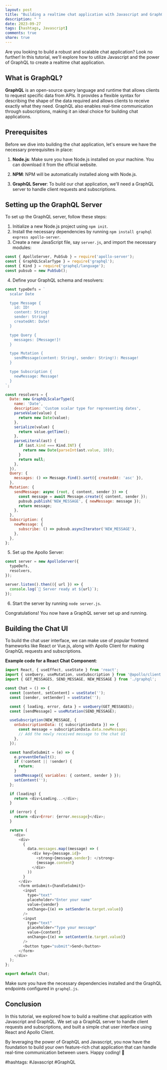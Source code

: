 ```yaml
---
layout: post
title: "Building a realtime chat application with Javascript and GraphQL"
description: " "
date: 2023-09-27
tags: [hashtags, Javascript]
comments: true
share: true
---
```


Are you looking to build a robust and scalable chat application? Look no further! In this tutorial, we'll explore how to utilize Javascript and the power of GraphQL to create a realtime chat application.

## What is GraphQL?

**GraphQL** is an open-source query language and runtime that allows clients to request specific data from APIs. It provides a flexible syntax for describing the shape of the data required and allows clients to receive exactly what they need. GraphQL also enables real-time communication through subscriptions, making it an ideal choice for building chat applications.

## Prerequisites

Before we dive into building the chat application, let's ensure we have the necessary prerequisites in place:

1. **Node.js**: Make sure you have Node.js installed on your machine. You can download it from the official website.

2. **NPM**: NPM will be automatically installed along with Node.js. 

3. **GraphQL Server**: To build our chat application, we'll need a GraphQL server to handle client requests and subscriptions.

## Setting up the GraphQL Server

To set up the GraphQL server, follow these steps:

1. Initialize a new Node.js project using `npm init`.
2. Install the necessary dependencies by running `npm install graphql express apollo-server`.
3. Create a new JavaScript file, say `server.js`, and import the necessary modules:

```javascript
const { ApolloServer, PubSub } = require('apollo-server');
const { GraphQLScalarType } = require('graphql');
const { Kind } = require('graphql/language');
const pubsub = new PubSub();
```

4. Define your GraphQL schema and resolvers:

```javascript
const typeDefs = `
  scalar Date

  type Message {
    id: ID!
    content: String!
    sender: String!
    createdAt: Date!
  }

  type Query {
    messages: [Message!]!
  }

  type Mutation {
    sendMessage(content: String!, sender: String!): Message!
  }

  type Subscription {
    newMessage: Message!
  }
`;

const resolvers = {
  Date: new GraphQLScalarType({
    name: 'Date',
    description: 'Custom scalar type for representing dates',
    parseValue(value) {
      return new Date(value);
    },
    serialize(value) {
      return value.getTime();
    },
    parseLiteral(ast) {
      if (ast.kind === Kind.INT) {
        return new Date(parseInt(ast.value, 10));
      }
      return null;
    },
  }),
  Query: {
    messages: () => Message.find().sort({ createdAt: 'asc' }),
  },
  Mutation: {
    sendMessage: async (root, { content, sender }) => {
      const message = await Message.create({ content, sender });
      pubsub.publish('NEW_MESSAGE', { newMessage: message });
      return message;
    },
  },
  Subscription: {
    newMessage: {
      subscribe: () => pubsub.asyncIterator('NEW_MESSAGE'),
    },
  },
};
```

5. Set up the Apollo Server:

```javascript
const server = new ApolloServer({
  typeDefs,
  resolvers,
});

server.listen().then(({ url }) => {
  console.log(`🚀 Server ready at ${url}`);
});
```

6. Start the server by running `node server.js`.

Congratulations! You now have a GraphQL server set up and running.

## Building the Chat UI

To build the chat user interface, we can make use of popular frontend frameworks like React or Vue.js, along with Apollo Client for making GraphQL requests and subscriptions.

**Example code for a React Chat Component**:

```javascript
import React, { useEffect, useState } from 'react';
import { useQuery, useMutation, useSubscription } from '@apollo/client';
import { GET_MESSAGES, SEND_MESSAGE, NEW_MESSAGE } from './graphql';

const Chat = () => {
  const [content, setContent] = useState('');
  const [sender, setSender] = useState('');

  const { loading, error, data } = useQuery(GET_MESSAGES);
  const [sendMessage] = useMutation(SEND_MESSAGE);

  useSubscription(NEW_MESSAGE, {
    onSubscriptionData: ({ subscriptionData }) => {
      const message = subscriptionData.data.newMessage;
      // Add the newly received message to the chat UI
    },
  });

  const handleSubmit = (e) => {
    e.preventDefault();
    if (!content || !sender) {
      return;
    }
    sendMessage({ variables: { content, sender } });
    setContent('');
  };

  if (loading) {
    return <div>Loading...</div>;
  }

  if (error) {
    return <div>Error: {error.message}</div>;
  }

  return (
    <div>
      <div>
        {
          data.messages.map((message) => (
            <div key={message.id}>
              <strong>{message.sender}: </strong>
              {message.content}
            </div>
          ))
        }
      </div>
      <form onSubmit={handleSubmit}>
        <input
          type="text"
          placeholder="Enter your name"
          value={sender}
          onChange={(e) => setSender(e.target.value)}
        />
        <input
          type="text"
          placeholder="Type your message"
          value={content}
          onChange={(e) => setContent(e.target.value)}
        />
        <button type="submit">Send</button>
      </form>
    </div>
  );
};

export default Chat;
```

Make sure you have the necessary dependencies installed and the GraphQL endpoints configured in `graphql.js`.

## Conclusion

In this tutorial, we explored how to build a realtime chat application with Javascript and GraphQL. We set up a GraphQL server to handle client requests and subscriptions, and built a simple chat user interface using React and Apollo Client. 

By leveraging the power of GraphQL and Javascript, you now have the foundation to build your own feature-rich chat application that can handle real-time communication between users. Happy coding! 🚀

#hashtags: #Javascript #GraphQL